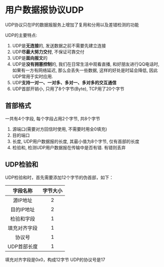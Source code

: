 # 用户数据报协议UDP

UDP协议只在IP的数据报服务上增加了复用和分用以及差错检测的功能

UDP的主要特点:
1. UDP是**无连接**的, 发送数据之前不需要先建立连接
2. UDP**尽最大努力交付**, 不保证可靠交付
3. UDP是**面向报文**的
4. UDP是**没有拥塞控制**的, 我们在日常生活中观看直播, 和好朋友进行QQ电话时, 如果有一方有网络延迟, 那么会丢失一些数据, 这样的好处是时延会降低, 因此UDP常用于实时应用.
5. UDP**支持一对一、一对多、多对一、多对多的交互通信**
6. UDP首部开销小, 只用了8个字节(Byte), TCP用了20个字节

## 首部格式
一共有4个字段, 每个字段占用2个字节, 共8个字节
1. 源端口(需要对方回信时使用, 不需要时用全0填充)
2. 目的端口
3. 长度, UDP用户数据报的长度, 其最小值为8个字节, 仅有首部的长度
4. 检验和, 检测UDP用户数据报在传输中是否有错. 有错则丢弃


## UDP检验和

UDP检验和时，首先需要添加12个字节的伪首部，如下：

|字段名称|字节大小|
|:--:|:--:|
|源IP地址|2|
|目的IP地址|2|
|检验和字段|1|
|填充对齐字段|1|
|协议号|1|
|UDP首部长度|1|

填充对齐字段是0x0，构成12字节
UDP的协议号是17